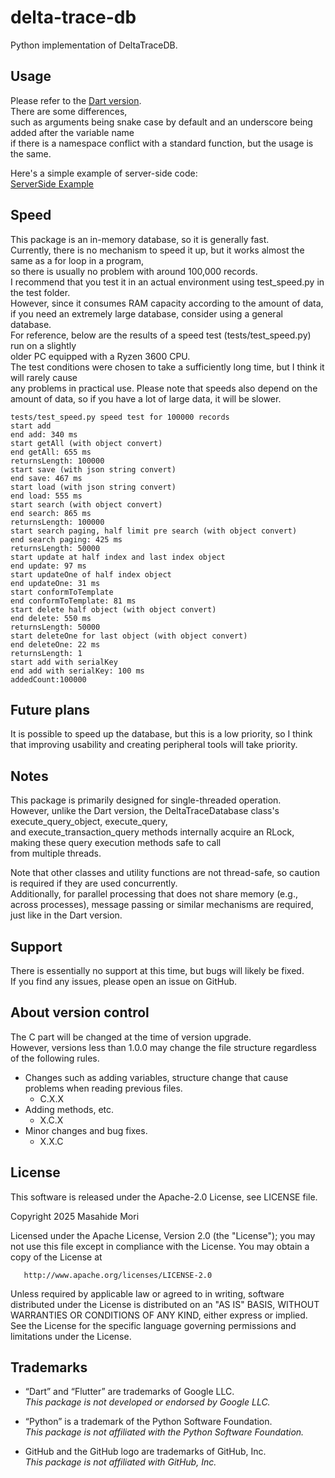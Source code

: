 # delta-trace-db

Python implementation of DeltaTraceDB.

## Usage

Please refer to the [Dart version](https://github.com/MasahideMori-SimpleAppli/delta_trace_db).  
There are some differences,   
such as arguments being snake case by default and an underscore being added after the variable name   
if there is a namespace conflict with a standard function, but the usage is the same.

Here's a simple example of server-side code:  
[ServerSide Example](https://github.com/MasahideMori-SimpleAppli/delta_trace_db_py_server_example)

## Speed

This package is an in-memory database, so it is generally fast.  
Currently, there is no mechanism to speed it up, but it works almost the same as a for loop in a program,  
so there is usually no problem with around 100,000 records.  
I recommend that you test it in an actual environment using test_speed.py in the test folder.  
However, since it consumes RAM capacity according to the amount of data,  
if you need an extremely large database, consider using a general database.  
For reference, below are the results of a speed test (tests/test_speed.py) run on a slightly  
older PC equipped with a Ryzen 3600 CPU.  
The test conditions were chosen to take a sufficiently long time, but I think it will rarely
cause   
any problems in practical use.
Please note that speeds also depend on the amount of data, so if you have a lot of large data, it will be slower.

```text
tests/test_speed.py speed test for 100000 records
start add
end add: 340 ms
start getAll (with object convert)
end getAll: 655 ms
returnsLength: 100000
start save (with json string convert)
end save: 467 ms
start load (with json string convert)
end load: 555 ms
start search (with object convert)
end search: 865 ms
returnsLength: 100000
start search paging, half limit pre search (with object convert)
end search paging: 425 ms
returnsLength: 50000
start update at half index and last index object
end update: 97 ms
start updateOne of half index object
end updateOne: 31 ms
start conformToTemplate
end conformToTemplate: 81 ms
start delete half object (with object convert)
end delete: 550 ms
returnsLength: 50000
start deleteOne for last object (with object convert)
end deleteOne: 22 ms
returnsLength: 1
start add with serialKey
end add with serialKey: 100 ms
addedCount:100000
```

## Future plans

It is possible to speed up the database, but this is a low priority, so I think that improving
usability and creating peripheral tools will take priority.

## Notes

This package is primarily designed for single-threaded operation.  
However, unlike the Dart version, the DeltaTraceDatabase class's execute_query_object, execute_query,  
and execute_transaction_query methods internally acquire an RLock, making these query execution methods safe to call  
from multiple threads.  

Note that other classes and utility functions are not thread-safe, so caution is required if they are used concurrently.  
Additionally, for parallel processing that does not share memory (e.g., across processes), message passing or similar 
mechanisms are required, just like in the Dart version.  


## Support

There is essentially no support at this time, but bugs will likely be fixed.  
If you find any issues, please open an issue on GitHub.

## About version control

The C part will be changed at the time of version upgrade.  
However, versions less than 1.0.0 may change the file structure regardless of the following rules.

- Changes such as adding variables, structure change that cause problems when reading previous
  files.
    - C.X.X
- Adding methods, etc.
    - X.C.X
- Minor changes and bug fixes.
    - X.X.C

## License

This software is released under the Apache-2.0 License, see LICENSE file.

Copyright 2025 Masahide Mori

Licensed under the Apache License, Version 2.0 (the "License");
you may not use this file except in compliance with the License.
You may obtain a copy of the License at

       http://www.apache.org/licenses/LICENSE-2.0

Unless required by applicable law or agreed to in writing, software
distributed under the License is distributed on an "AS IS" BASIS,
WITHOUT WARRANTIES OR CONDITIONS OF ANY KIND, either express or implied.
See the License for the specific language governing permissions and
limitations under the License.

## Trademarks

- “Dart” and “Flutter” are trademarks of Google LLC.  
  *This package is not developed or endorsed by Google LLC.*

- “Python” is a trademark of the Python Software Foundation.  
  *This package is not affiliated with the Python Software Foundation.*

- GitHub and the GitHub logo are trademarks of GitHub, Inc.  
  *This package is not affiliated with GitHub, Inc.*
